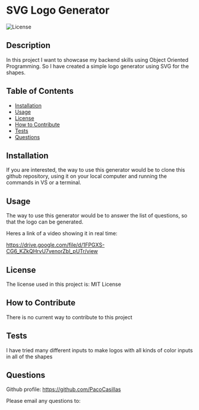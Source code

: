 # SVG Logo Generator

![License](https://img.shields.io/badge/license-MIT%20License-lightblue.svg)

## Description

In this project I want to showcase my backend skills using Object Oriented Programming. So I have created a simple logo generator using SVG for the shapes.

## Table of Contents

- [Installation](#installation)
- [Usage](#usage)
- [License](#license)
- [How to Contribute](#how-to-contribute)
- [Tests](#tests)
- [Questions](#questions)

## Installation

If you are interested, the way to use this generator would be to clone this github repository, using it on your local computer and running the commands in VS or a terminal.

## Usage

The way to use this generator would be to answer the list of questions, so that the logo can be generated.

Heres a link of a video showing it in real time:

https://drive.google.com/file/d/1FPGXS-CG6_KZkQHrvU7venorZbl_pUTr/view

## License

The license used in this project is: MIT License

## How to Contribute

There is no current way to contribute to this project

## Tests

I have tried many different inputs to make logos with all kinds of color inputs in all of the shapes

## Questions

Github profile: https://github.com/PacoCasillas

Please email any questions to:
